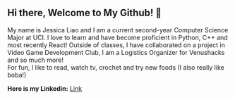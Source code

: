## Hi there, Welcome to My Github! 👋

My name is Jessica Liao and I am a current second-year Computer Science Major at UCI. I love to learn and have become proficient in Python, C++ and most recently React! Outside of classes, I have collaborated on a project in Video Game Development Club, I am a Logistics Organizer for Venushacks and so much more!  
For fun, I like to read, watch tv, crochet and try new foods (I also really like boba!)  

**Here is my Linkedin:** [Link](www.linkedin.com/in/jessica-liao-089359244)

<!--
**jessl314/jessl314** is a ✨ _special_ ✨ repository because its `README.md` (this file) appears on your GitHub profile.

Here are some ideas to get you started:

- 🔭 I’m currently working on ...
- 🌱 I’m currently learning ...
- 👯 I’m looking to collaborate on ...
- 🤔 I’m looking for help with ...
- 💬 Ask me about ...
- 📫 How to reach me: ...
- 😄 Pronouns: ...
- ⚡ Fun fact: ...
-->

